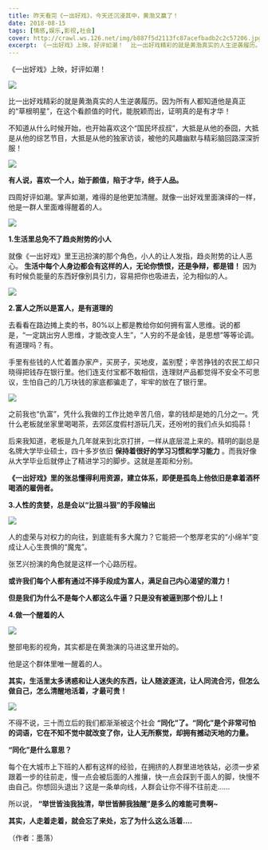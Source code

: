 ```yaml
---
title: 昨天看完《一出好戏》，今天还沉浸其中，黄渤又赢了！
date: 2018-08-15
tags: [情感,娱乐,影视,社会]
cover: http://crawl.ws.126.net/img/b887f5d2113fc87acefbadb2c2c57206.jpg
excerpt: 《一出好戏》上映，好评如潮！  比一出好戏精彩的就是黄渤真实的人生逆袭履历。因为所有人都知道他
---
```

《一出好戏》上映，好评如潮！

![](http://crawl.ws.126.net/img/b887f5d2113fc87acefbadb2c2c57206.jpg)  

比一出好戏精彩的就是黄渤真实的人生逆袭履历。因为所有人都知道他是真正的“草根明星”，在这个看颜值的时代，能脱颖而出，证明真的是有才华！

不知道从什么时候开始，也开始喜欢这个“国民坏叔叔”，大抵是从他的泰囧，大抵是从他的综艺节目，大抵是从他的独家访谈，被他的风趣幽默与精彩脑回路深深折服！

![](http://crawl.ws.126.net/img/143ab46b330f1fb023b107f66a15e7fe.jpg)  

**有人说，喜欢一个人，始于颜值，陷于才华，终于人品。**

四周好评如潮。掌声如潮，难得的是他更加清醒。就像一出好戏里面演绎的一样，他是一群人里面难得醒着的人。

![](http://crawl.ws.126.net/img/63a46b2cb4db1d85a6abdcccf05a4fb5.jpg)  

**1.生活里总免不了趋炎附势的小人**

就像《一出好戏》里王迅扮演的那个角色，小人的让人发指，趋炎附势的让人恶心。 **生活中每个人身边都会有这样的人，无论你愤恨，还是争辩，都是错！**
因为有时候负能量的东西好像别具引力，容易把你也吸进去，沦为相似的人。

![](http://crawl.ws.126.net/img/facf90793e2d9dfb193f6359c160fef2.jpg)  

**2.富人之所以是富人，是有道理的**

去看看在路边摊上卖的书，80%以上都是教给你如何拥有富人思维。说的都是，“一定跳出穷人思维，才能改变人生”，“人穷的不是金钱，是思想”等等论调。有道理吗？有。

手里有些钱的人忙着置办家产，买房子，买地皮，盖别墅；辛苦挣钱的农民工却只晓得把钱存在银行里。他们连支付宝都不敢相信，连理财产品都觉得不安全不可思议，生怕自己的几万块钱的家底都骗走了，牢牢的放在了银行里。

![](http://crawl.ws.126.net/img/72f57a1044d4febef7b72babc1bc916c.jpg)  

之前我也“仇富”，凭什么我做的工作比她辛苦几倍，拿的钱却是她的几分之一。凭什么老板就坐家里喝喝茶，去郊区度假村游玩几天，还吩咐的我们点头如捣蒜！

后来我知道，老板是九几年就来到北京打拼，一样从底层混上来的。精明的副总是名牌大学毕业硕士，四十多岁依旧 **保持着很好的学习习惯和学习能力**
。而我好像从大学毕业后就停止了精进学习的脚步。这就是差距和分别。

**《一出好戏》里的张总懂得利用资源，建立体系，即便是孤岛上他依旧是拿着酒杯喝酒的雇佣者。**

**3.人性的贪婪，总是会以“比狠斗狠”的手段输出**

![](http://crawl.ws.126.net/img/5ef97110c0ddeaacacf0019a55eccb51.jpg)  

人的虚荣与对权力的向往，到底能有多大魔力？它能把一个憨厚老实的“小绵羊”变成让人心生畏惧的“魔鬼”。

张艺兴扮演的角色就是这样一个心路历程。

**或许我们每个人都有通过不择手段成为富人，满足自己内心渴望的潜力！**

**但是我们为什么不是每个人都这么牛逼？只是没有被逼到那个份儿上！**

**4.做一个醒着的人**

![](http://crawl.ws.126.net/img/37bdc7d18e1f5783f26277cb590b5b6b.jpg)  

整部电影的视角，其实都是在黄渤演的马进这里开始的。

他是这个群体里唯一醒着的人。

**其实，生活里太多诱惑和让人迷失的东西，让人随波逐流，让人同流合污，但怎么做自己，怎么清醒地活着，才最可贵！**

![](http://crawl.ws.126.net/img/f0765eaf019e9857f6636cf2d3f57ca0.jpg)  

不得不说，三十而立后的我们都渐渐被这个社会 **“同化”了。“同化”是个非常可怕的词语，它在不知不觉中就改变了你，让人无所察觉，却拥有撼动天地的力量。**

**“同化”是什么意思？**

每个在大城市上下班的人都有这样的经验，在拥挤的人群里进地铁站，必须一步紧跟着一步的往前走，慢一点会被后面的人推攘，快一点会踩到千面人的脚，快慢不由自己。你想回头退出？这是一条单向线，人群会让你不得不往前走......

所以说， **“举世皆浊我独清，举世皆醉我独醒”是多么的难能可贵啊~**

**其实，人走着走着，就会忘了来处，忘了为什么这么活着....**

（作者：墨落）

